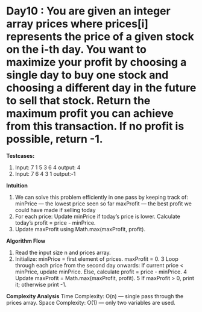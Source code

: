 # Day10 : You are given an integer array prices where prices[i] represents the price of a given stock on the i-th day. You want to maximize your profit by choosing a single day to buy one stock and choosing a different day in the future to sell that stock. Return the maximum profit you can achieve from this transaction. If no profit is possible, return -1.

**Testcases:**
1. Input: 7 1 5 3 6 4     output: 4
2. Input: 7 6 4 3 1       output:-1

**Intuition**
1. We can solve this problem efficiently in one pass by keeping track of:
   minPrice — the lowest price seen so far
   maxProfit — the best profit we could have made if selling today
2. For each price:
   Update minPrice if today’s price is lower.
   Calculate today’s profit = price - minPrice.
3. Update maxProfit using Math.max(maxProfit, profit).

**Algorithm Flow**
1. Read the input size n and prices array.
2. Initialize:
   minPrice = first element of prices.
   maxProfit = 0.
3  Loop through each price from the second day onwards:
    If current price < minPrice, update minPrice.
    Else, calculate profit = price - minPrice.
4  Update maxProfit = Math.max(maxProfit, profit).
5  If maxProfit > 0, print it; otherwise print -1.

**Complexity Analysis**
Time Complexity: O(n) — single pass through the prices array.
Space Complexity: O(1) — only two variables are used.
